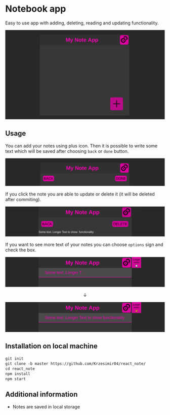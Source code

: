 # Notebook app
Easy to use app with adding, deleting, reading and updating functionality.

![Main page image](./img/main.png)

## Usage
You can add your notes using plus icon. Then it is possible to write some text which will be saved after choosing `back` or `done` button.

![Main page image](./img/done_options.png)

If you click the note you are able to update or delete it (it will be deleted after commiting).

![Main page image](./img/update.png)

If you want to see more text of your notes you can choose `options` sign and check the box.


![Main page image](./img/option.png)

<p align="center">
↓
</p>

![Main page image](./img/option(checked).png)

## Installation on local machine

```
git init
git clone -b master https://github.com/Krzesimir04/react_note/
cd react_note
npm install
npm start
```

## Additional information
- Notes are saved in local storage
